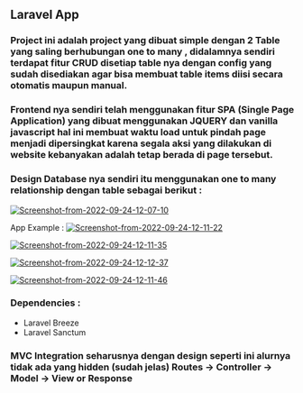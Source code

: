 ## Laravel App

### Project ini adalah project yang dibuat simple dengan 2 Table yang saling berhubungan one to many , didalamnya sendiri terdapat fitur CRUD disetiap table nya dengan config yang sudah disediakan agar bisa membuat table items diisi secara otomatis maupun manual.

### Frontend nya sendiri telah menggunakan fitur SPA (Single Page Application) yang dibuat menggunakan JQUERY dan vanilla javascript hal ini membuat waktu load untuk pindah page menjadi dipersingkat karena segala aksi yang dilakukan di website kebanyakan adalah tetap berada di page tersebut.

### Design Database nya sendiri itu menggunakan one to many relationship dengan table sebagai berikut :

<a href="https://ibb.co/zsc0hPn"><img src="https://i.ibb.co/gy1BMtj/Screenshot-from-2022-09-24-12-07-10.png" alt="Screenshot-from-2022-09-24-12-07-10" border="0" /></a>


App Example :
<a href="https://ibb.co/w7GJVm9"><img src="https://i.ibb.co/ypvhtjw/Screenshot-from-2022-09-24-12-11-22.png" alt="Screenshot-from-2022-09-24-12-11-22" border="0" /></a>

<a href="https://ibb.co/D5HMKfM"><img src="https://i.ibb.co/cDS8Th8/Screenshot-from-2022-09-24-12-11-35.png" alt="Screenshot-from-2022-09-24-12-11-35" border="0" /></a>

<a href="https://ibb.co/PWsZxVF"><img src="https://i.ibb.co/SmDXNZ5/Screenshot-from-2022-09-24-12-12-37.png" alt="Screenshot-from-2022-09-24-12-12-37" border="0" /></a>

<a href="https://ibb.co/zG0MnDc"><img src="https://i.ibb.co/MM3v2QT/Screenshot-from-2022-09-24-12-11-46.png" alt="Screenshot-from-2022-09-24-12-11-46" border="0" /></a>

### Dependencies : 
- Laravel Breeze
- Laravel Sanctum

### MVC Integration seharusnya dengan design seperti ini alurnya tidak ada yang hidden (sudah jelas) Routes -> Controller -> Model -> View or Response

